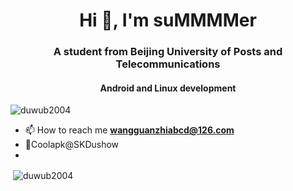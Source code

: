 <h1 align="center">Hi 👋, I'm suMMMMer</h1>
<h3 align="center">A student from Beijing University of Posts and Telecommunications</h3>
<h4 align="center">Android and Linux development</h4>

<p align="left"> <img src="https://komarev.com/ghpvc/?username=duwub2004&label=Profile%20views&color=0e75b6&style=flat" alt="duwub2004" /> </p>

- 📫 How to reach me **wangguanzhiabcd@126.com**
- 🎱Coolapk@SKDushow
- 

<p align="left">
</p>

<p>&nbsp;<img align="center" src="https://github-readme-stats.vercel.app/api?username=duwub2004&show_icons=tr
           ue&locale=en" alt="duwub2004" /></p>
